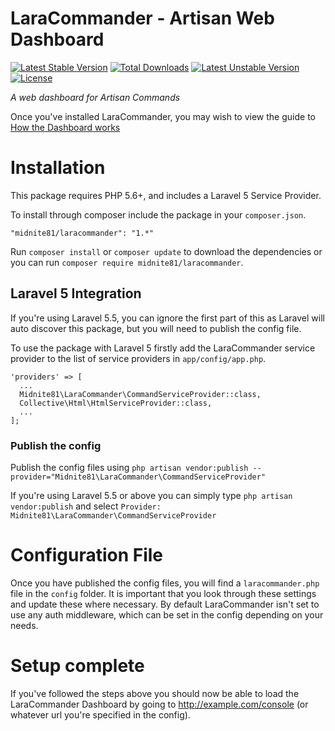 # LaraCommander - Artisan Web Dashboard
[![Latest Stable Version](https://poser.pugx.org/midnite81/laracommander/version)](https://packagist.org/packages/midnite81/laracommander) [![Total Downloads](https://poser.pugx.org/midnite81/laracommander/downloads)](https://packagist.org/packages/midnite81/laracommander) [![Latest Unstable Version](https://poser.pugx.org/midnite81/laracommander/v/unstable)](https://packagist.org/packages/midnite81/laracommander) [![License](https://poser.pugx.org/midnite81/laracommander/license.svg)](https://packagist.org/packages/midnite81/laracommander)

_A web dashboard for Artisan Commands_

Once you've installed LaraCommander, you may wish to view the guide to [How the Dashboard works](dashboard.md)

# Installation

This package requires PHP 5.6+, and includes a Laravel 5 Service Provider.

To install through composer include the package in your `composer.json`.

    "midnite81/laracommander": "1.*"

Run `composer install` or `composer update` to download the dependencies or you can run `composer require midnite81/laracommander`.

## Laravel 5 Integration

If you're using Laravel 5.5, you can ignore the first part of this as Laravel will auto discover this package, but you 
will need to publish the config file.

To use the package with Laravel 5 firstly add the LaraCommander service provider to the list of service providers 
in `app/config/app.php`.

    'providers' => [
      ...
      Midnite81\LaraCommander\CommandServiceProvider::class,
      Collective\Html\HtmlServiceProvider::class,
      ...       
    ];
    
 ### Publish the config       
    
Publish the config files using 
`php artisan vendor:publish --provider="Midnite81\LaraCommander\CommandServiceProvider"`

If you're using Laravel 5.5 or above you can simply type `php artisan vendor:publish` and select 
`Provider: Midnite81\LaraCommander\CommandServiceProvider`
    
# Configuration File

Once you have published the config files, you will find a `laracommander.php` file in the `config` folder. It is 
important that you look through these settings and update these where necessary. By default LaraCommander isn't 
set to use any auth middleware, which can be set in the config depending on your needs. 

# Setup complete

If you've followed the steps above you should now be able to load the LaraCommander Dashboard by going to 
http://example.com/console (or whatever url you're specified in the config).
